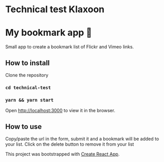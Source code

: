 # Technical test Klaxoon

# My bookmark app 🔖

Small app to create a bookmark list of Flickr and Vimeo links.

## How to install

Clone the repository

### `cd technical-test`

### `yarn && yarn start`

Open [http://localhost:3000](http://localhost:3000) to view it in the browser.

## How to use

Copy/paste the url in the form, submit it and a bookmark will be added to your list.
Click on the delete button to remove it from your list

This project was bootstrapped with [Create React App](https://github.com/facebook/create-react-app).

